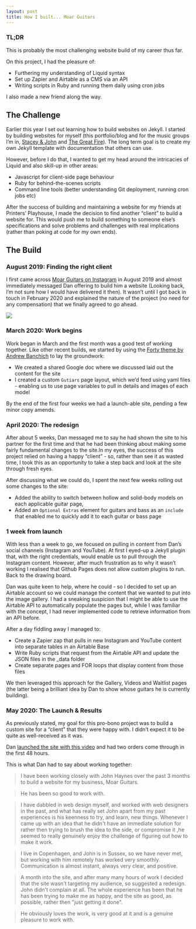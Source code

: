```yaml
---
layout: post
title: How I built... Moar Guitars
---
```


### TL;DR
This is probably the most challenging website build of my career thus far. 

On this project, I had the pleasure of:
* Furthering my understanding of Liquid syntax
* Set up Zapier and Airtable as a CMS via an API
* Writing scripts in Ruby and running them daily using cron jobs

I also made a new friend along the way.


## The Challenge
Earlier this year I set out learning how to build websites on Jekyll. I started by building websites for myself (this portfolio/blog and for the music groups I’m in, [Stacey & John](https://staceyandjohn.co.uk/) and [The Great Fire](https://thegreatfire.co.uk/)). The long term goal is to create my own Jekyll template with documentation that others can use. 

However, before I do that, I wanted to get my head around the intricacies of Liquid and also skill-up in other areas: 
* Javascript for client-side page behaviour
*  Ruby for behind-the-scenes scripts
* Command line tools (better understanding Git deployment, running cron jobs etc)

After the success of building and maintaining a website for my friends at Printers’ Playhouse, I made the decision to find another “client” to build a website for. This would push me to build something to someone else’s specifications and solve problems and challenges with real implications (rather than poking at code for my own ends). 


## The Build
### August 2019: Finding the right client
I first came across [Moar Guitars on Instagram](https://instagram.com/moarguitars) in August 2019 and almost immediately messaged Dan offering to build him a website (Looking back, I’m not sure how I would have delivered it then). It wasn’t until I got back in touch in February 2020 and explained the nature of the project (no need for any compensation) that we finally agreed to go ahead. 

<img src="{{'img/first-contact.PNG' | relative_url }}">

###  March 2020: Work begins
Work began in March and the first month was a good test of working together. Like other recent builds, we started by using the [Forty theme by Andrew Banchich](https://andrewbanchich.github.io/forty-jekyll-theme/) to lay the groundwork:
* We created a shared Google doc where we discussed laid out the content for the site
* I created a custom `Gutiars` page layout, which we’d feed using yaml files - enabling us to use page variables to pull in details and images of each model

By the end of the first four weeks we had a launch-able site, pending a few minor copy amends.


### April 2020: The redesign
After about 5 weeks, Dan messaged me to say he had shown the site to his partner for the first time and that he had been thinking about making some fairly fundamental changes to the site.In my eyes, the success of this project relied on having a happy “client” - so, rather than see it as wasted time, I took this as an opportunity to take a step back and look at the site through fresh eyes. 

After discussing what we could do, I spent the next few weeks rolling out some changes to the site:
* Added the ability to switch between hollow and solid-body models on each applicable guitar page, 
* Added an `Optional Extras` element for guitars and bass as an `include` that enabled me to quickly add it to each guitar or bass page


### 1 week from launch 
With less than a week to go, we focused on pulling in content from Dan’s social channels (Instagram and YouTube). At first I eyed-up a Jekyll plugin that, with the right credentials, would enable us to pull through the Instagram content. However, after much frustration as to why it wasn’t working I realised that Github Pages does not allow custom plugins to run. Back to the drawing board. 

Dan was quite keen to help, where he could - so I decided to set up an Airtable account so we could manage the content that we wanted to put into the image gallery. I had a sneaking suspicion that I might be able to use the Airtable API to automatically populate the pages but, while I was familiar with the concept, I had never implemented code to retrieve information from an API before.

After a day fiddling away I managed to:
* Create a Zapier zap that pulls in new Instagram and YouTube content into separate tables in an Airtable Base
* Write Ruby scripts that request from the Airtable API and update the JSON files in the _data folder
* Create separate pages and FOR loops that display content from those files

We then leveraged this approach for the Gallery, Videos and Waitlist pages (the latter being a brilliant idea by Dan to show whose guitars he is currently building).


### May 2020: The Launch & Results
As previously stated, my goal for this pro-bono project was to build a custom site for a “client” that they were happy with. I didn’t expect it to be quite as well-received as it was. 

Dan [launched the site with this video](https://www.instagram.com/p/B_pd42gJ0Yc/) and had two orders come through in the first 48 hours. 

This is what Dan had to say about working together: 

> I have been working closely with John Haynes over the past 3 months to build a website for my business, Moar Guitars.

> He has been so good to work with. 

> I have dabbled in web design myself, and worked with web designers in the past, and what has really set John apart from my past experiences is his keenness to try, and learn, new things. Whenever I came up with an idea that he didn't have an immediate solution for rather then trying to brush the idea to the side, or compromise it ,he seemed to really genuinely enjoy the challenge of figuring out how to make it work. 

>I live in Copenhagen, and John is in Sussex, so we have never met, but working with him remotely has worked very smoothly. Communication is almost instant, always very clear, and positive. 

> A month into the site, and after many many hours of work I decided that the site wasn't targeting my audience, so suggested a redesign. John didn't complain at all. The whole experience has been that he has been trying to make me as happy, and the site as good, as possible, rather then "just getting it done".

> He obviously loves the work, is very good at it and is a genuine pleasure to work with.


